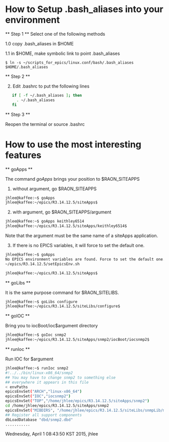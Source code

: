 # How to Setup .bash_aliases into your environment

** Step 1 **
  Select one of the following methods 

1.0 copy .bash_aliases in $HOME

1.1 in $HOME, make symbolic link to point .bash_aliases

    $ ln -s ~/scripts_for_epics/linux.conf/bash/.bash_aliases $HOME/.bash_aliases

** Step 2 **

2.  Edit .bashrc to put the following lines 

```bash
   if [ -f ~/.bash_aliases ]; then
     . ~/.bash_aliases
   fi
```

** Step 3 **

   Reopen the terminal or source .bashrc

# How to use the most interesting features 

** goApps **

The command *goApps* brings your position to $RAON_SITEAPPS

1. without argument, go $RAON_SITEAPPS

```bash
jhlee@kaffee:~$ goApps
jhlee@kaffee:~/epics/R3.14.12.5/siteApps$ 
```

2. with argument, go $RAON_SITEAPPS/argument

```bash
jhlee@kaffee:~$ goApps keithley6514
jhlee@kaffee:~/epics/R3.14.12.5/siteApps/keithley6514$ 
```
   Note that the argument must be the same name of a siteApps application.

3. If there is no EPICS variables, it will force to set the default one.

```bash
jhlee@kaffee:~$ goApps
No EPICS environment variables are found. Force to set the default one.
~/epics/R3.14.12.5/setEpicsEnv.sh

jhlee@kaffee:~/epics/R3.14.12.5/siteApps$ 
```


** goLibs **

It is the same purpose command for $RAON_SITELIBS.

```bash
jhlee@kaffee:~$ goLibs configure
jhlee@kaffee:~/epics/R3.14.12.5/siteLibs/configure$ 
```

** goIOC **

Bring you to iocBoot/ioc$argument directory
```bash
jhlee@kaffee:~$ goIoc snmp2
jhlee@kaffee:~/epics/R3.14.12.5/siteApps/snmp2/iocBoot/iocsnmp2$ 
```

** runIoc **

Run IOC for $argument 

```bash
jhlee@kaffee:~$ runIoc snmp2
#!../../bin/linux-x86_64/snmp2
## You may have to change snmp2 to something else
## everywhere it appears in this file
< envPaths
epicsEnvSet("ARCH","linux-x86_64")
epicsEnvSet("IOC","iocsnmp2")
epicsEnvSet("TOP","/home/jhlee/epics/R3.14.12.5/siteApps/snmp2")
cd /home/jhlee/epics/R3.14.12.5/siteApps/snmp2
epicsEnvSet("MIBDIRS", "/home/jhlee/epics/R3.14.12.5/siteLibs/snmpLib/mibs")
## Register all support components
dbLoadDatabase "dbd/snmp2.dbd"
...........
```

Wednesday, April  1 08:43:50 KST 2015, jhlee
